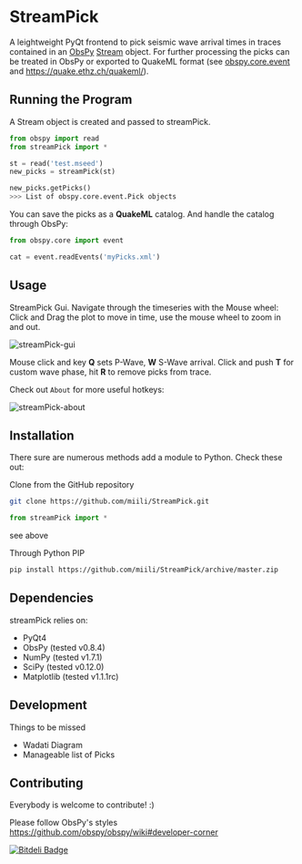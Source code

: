 StreamPick
==========

A leightweight PyQt frontend to pick seismic wave arrival times in traces contained in an [ObsPy](http://www.obspy.org) [Stream](http://docs.obspy.org/master/packages/autogen/obspy.core.stream.Stream.html#obspy.core.stream.Stream) object. For further processing the picks can be treated in ObsPy or exported to QuakeML format (see [obspy.core.event](http://docs.obspy.org/master/packages/autogen/obspy.core.event.html) and https://quake.ethz.ch/quakeml/).

Running the Program
-------------------
A Stream object is created and passed to streamPick.

```python
from obspy import read
from streamPick import *

st = read('test.mseed')
new_picks = streamPick(st)

new_picks.getPicks()
>>> List of obspy.core.event.Pick objects
```

You can save the picks as a **QuakeML** catalog. And handle the catalog through ObsPy:

```python
from obspy.core import event

cat = event.readEvents('myPicks.xml')
```

Usage
-----
StreamPick Gui. Navigate through the timeseries with the Mouse wheel: Click and Drag the plot to move in time, use the mouse wheel to zoom in and out.

![streamPick-gui](https://raw.github.com/miili/StreamPick/master/img/streamPick-gui.png)

Mouse click and key **Q** sets P-Wave, **W** S-Wave arrival. Click and push **T** for custom wave phase, hit **R** to remove picks from trace.

Check out ``About`` for more useful hotkeys:

![streamPick-about](https://raw.github.com/miili/StreamPick/master/img/streamPick-about.png)

Installation
------------

There sure are numerous methods add a module to Python. Check these out:

Clone from the GitHub repository

```bash
git clone https://github.com/miili/StreamPick.git
```

```python
from streamPick import *
```
see above

Through Python PIP

```bash
pip install https://github.com/miili/StreamPick/archive/master.zip
```

Dependencies
------------
streamPick relies on:

* PyQt4
* ObsPy (tested v0.8.4)
* NumPy (tested v1.7.1)
* SciPy (tested v0.12.0)
* Matplotlib (tested v1.1.1rc)


Development
-----------

Things to be missed

- Wadati Diagram
- Manageable list of Picks


Contributing
------------
Everybody is welcome to contribute! :)

Please follow ObsPy's styles https://github.com/obspy/obspy/wiki#developer-corner 


[![Bitdeli Badge](https://d2weczhvl823v0.cloudfront.net/miili/streampick/trend.png)](https://bitdeli.com/free "Bitdeli Badge")


